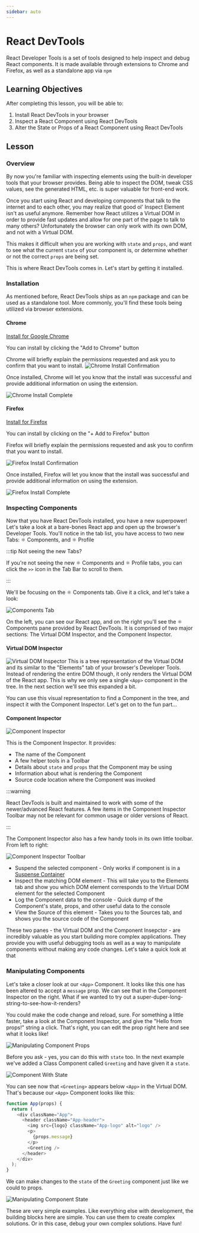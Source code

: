 ```yaml
---
sidebar: auto
---
```


# React DevTools

React Developer Tools is a set of tools designed to help inspect and debug React components. It is made available through extensions to Chrome and Firefox, as well as a standalone app via `npm`

## Learning Objectives

After completing this lesson, you will be able to:

1. Install React DevTools in your browser
1. Inspect a React Component using React DevTools
1. Alter the State or Props of a React Component using React DevTools

## Lesson

### Overview

By now you're familiar with inspecting elements using the built-in developer tools that your browser provides. Being able to inspect the DOM, tweak CSS values, see the generated HTML, etc. is super valuable for front-end work.

Once you start using React and developing components that talk to the internet and to each other, you may realize that good ol' Inspect Element isn't as useful anymore. Remember how React utilizes a Virtual DOM in order to provide fast updates and allow for one part of the page to talk to many others? Unfortunately the browser can only work with its own DOM, and not with a Virtual DOM.

This makes it difficult when you are working with `state` and `props`, and want to see what the current `state` of your component is, or determine whether or not the correct `props` are being set.

This is where React DevTools comes in. Let's start by getting it installed.

### Installation

As mentioned before, React DevTools ships as an `npm` package and can be used as a standalone tool. More commonly, you'll find these tools being utilized via browser extensions.

#### Chrome

[Install for Google Chrome](https://chrome.google.com/webstore/detail/react-developer-tools/fmkadmapgofadopljbjfkapdkoienihi?hl=en)

You can install by clicking the "Add to Chrome" button

Chrome will briefly explain the permissions requested and ask you to confirm that you want to install.
![Chrome Install Confirmation](./chrome-react-devtools-install-confirm.png)

Once installed, Chrome will let you know that the install was successful and provide additional information on using the extension.

![Chrome Install Complete](./chrome-react-devtools-install-complete.png)

#### Firefox

[Install for Firefox](https://addons.mozilla.org/en-US/firefox/addon/react-devtools/)

You can install by clicking on the "+ Add to Firefox" button

Firefox will briefly explain the permissions requested and ask you to confirm that you want to install.

![Firefox Install Confirmation](./firefox-react-devtools-install-confirm.png)

Once installed, Firefox will let you know that the install was successful and provide additional information on using the extension.

![Firefox Install Complete](./firefox-react-devtools-install-complete.png)


### Inspecting Components

Now that you have React DevTools installed, you have a new superpower! Let's take a look at a bare-bones React app and open up the browser's Developer Tools. You'll notice in the tab list, you have access to two new Tabs: :atom_symbol: Components, and :atom_symbol: Profile

:::tip Not seeing the new Tabs?

If you're not seeing the new :atom_symbol: Components and :atom_symbol: Profile tabs, you can click the `>>` icon in the Tab Bar to scroll to them.

:::

We'll be focusing on the :atom_symbol: Components tab. Give it a click, and let's take a look:

![Components Tab](./react-devtools-example.png)

On the left, you can see our React app, and on the right you'll see the :atom_symbol: Components pane provided by React DevTools. It is comprised of two major sections: The Virtual DOM Inspector, and the Component Inspector.

#### Virtual DOM Inspector

![Virtual DOM Inspector](./react-devtools-virtual-dom.png)
This is a tree representation of the Virtual DOM and its similar to the "Elements" tab of your browser's Developer Tools. Instead of rendering the entire DOM though, it only renders the Virtual DOM of the React app. This is why we only see a single `<App>` component in the tree. In the next section we'll see this expanded a bit.

You can use this visual representation to find a Component in the tree, and inspect it with the Component Inspector. Let's get on to the fun part...

#### Component Inspector

![Component Inspector](./react-devtools-component-inspector.png)

This is the Component Inspector. It provides:

- The name of the Component
- A few helper tools in a Toolbar
- Details about `state` and `props` that the Component may be using
- Information about what is rendering the Component
- Source code location where the Component was invoked

:::warning

React DevTools is built and maintained to work with some of the newer/advanced React features. A few items in the Component Inspector Toolbar may not be relevant for common usage or older versions of React.

:::

The Component Inspector also has a few handy tools in its own little toolbar. From left to right:

![Component Inspector Toolbar](./react-devtools-component-inspector-toolbar.png)

- Suspend the selected component - Only works if component is in a [Suspense Container](https://reactjs.org/docs/concurrent-mode-suspense.html#what-is-suspense-exactly)
- Inspect the matching DOM element -  This will take you to the Elements tab and show you which DOM element corresponds to the Virtual DOM element for the selected Component
- Log the Component data to the console - Quick dump of the Component's state, props, and other useful data to the console
- View the Source of this element - Takes you to the Sources tab, and shows you the source code of the Component

These two panes - the Virtual DOM and the Component Insepctor - are incredibly valuable as you start building more complex applications. They provide you with useful debugging tools as well as a way to manipulate components without making any code changes. Let's take a quick look at that

### Manipulating Components

Let's take a closer look at our `<App>` Component. It looks like this one has been altered to accept a `message` prop. We can see that in the Component Inspector on the right. What if we wanted to try out a super-duper-long-string-to-see-how-it-renders?

You could make the code change and reload, sure. For something a little faster, take a look at the Component Inspector, and give the "Hello from props!" string a click. That's right, you can edit the prop right here and see what it looks like!

![Manipulating Component Props](./react-devtools-props-update.png)

Before you ask - yes, you can do this with `state` too. In the next example we've added a Class Component called `Greeting` and have given it a `state`.

![Component With State](./react-devtools-state-example.png)

You can see now that `<Greeting>` appears below `<App>` in the Virtual DOM. That's because our `<App>` Component looks like this:

```javascript
function App(props) {
  return (
    <div className="App">
      <header className="App-header">
        <img src={logo} className="App-logo" alt="logo" />
        <p>
          {props.message}
        </p>
        <Greeting />
      </header>
    </div>
  );
}
```

We can make changes to the `state` of the `Greeting` component just like we could to props.

![Manipulating Component State](./react-devtools-state-example-update-props.png)

These are very simple examples. Like everything else with development, the building blocks here are simple. You can use them to create complex solutions. Or in this case, debug your own complex solutions. Have fun!
